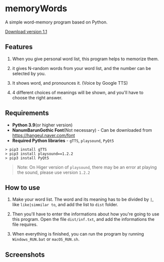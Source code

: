 # memoryWords

A simple word-memory program based on Python.

[Download version 1.1](https://github.com/jhhan128/memoryWords/raw/main/memoryWords.zip)

## Features
1. When you give personal word list, this program helps to memorize them.

2. it gives N-random words from your word list, and the number can be selected by you.

3. It shows word, and pronounces it. (Voice by Google TTS)

4. 4 different choices of meanings will be shown, and you'll have to choose the right answer.


## Requirements
- **Python 3.9**(or higher version)
- **NanumBarunGothic Font**(Not necessary) - Can be downloaded from https://hangeul.naver.com/font
- **Required Python libraries** - `gTTS`, `playsound`, `PyQt5`
```
> pip3 install gTTS
> pip3 install playsound==1.2.2
> pip3 install PyQt5
```
> Note: On Higer version of `playsound`, there may be an error at playing the sound, please use version `1.2.2`
## How to use
1. Make your word list. The word and its meaning has to be divided by `|`, like `like|simmilar to`, and add the list to `dist` folder.

2. Then you'll have to enter the informations about how you're going to use this program. Open the file `dist/inf.txt`, and add the informations the file requires.

3. When everything is finished, you can run the program by running `Windows_RUN.bat` or `macOS_RUN.sh`.


## Screenshots
